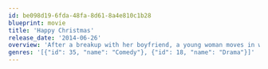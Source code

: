```yaml
---
id: be098d19-6fda-48fa-8d61-8a4e810c1b28
blueprint: movie
title: 'Happy Christmas'
release_date: '2014-06-26'
overview: 'After a breakup with her boyfriend, a young woman moves in with her older brother, his wife, and their 2-year-old son.'
genres: '[{"id": 35, "name": "Comedy"}, {"id": 18, "name": "Drama"}]'
---
```

